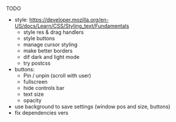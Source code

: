 TODO
* style: https://developer.mozilla.org/en-US/docs/Learn/CSS/Styling_text/Fundamentals
    * style res & drag handlers
    * style buttons
    * manage cursor styling
    * make better borders
    * dif dark and light mode
    * try postcss
* buttons:
    * Pin / unpin (scroll with user)
    * fullscreen
    * hide controls bar
    * text size
    * opacity
* use background to save settings (window pos and size, buttons)
* fix dependencies vers
